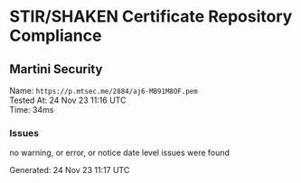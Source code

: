 # STIR/SHAKEN Certificate Repository Compliance

## Martini Security

Name: `https://p.mtsec.me/2884/aj6-MB91M8OF.pem`\
Tested At: 24 Nov 23 11:16 UTC\
Time: 34ms

### Issues

no warning, or error, or notice date level issues were found

Generated: 24 Nov 23 11:17 UTC
